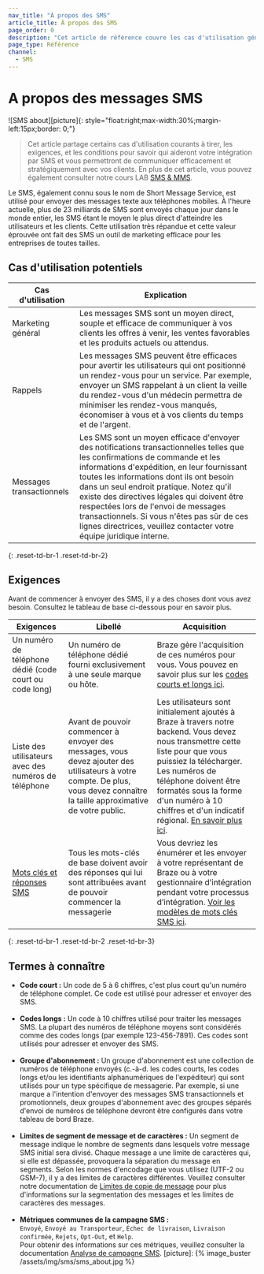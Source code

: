 ```yaml
---
nav_title: "À propos des SMS"
article_title: À propos des SMS
page_order: 0
description: "Cet article de référence couvre les cas d'utilisation générale du canal SMS et les exigences nécessaires à la mise en place et l'exécution des SMS."
page_type: Référence
channel:
  - SMS
---
```


# A propos des messages SMS

!\[SMS about\]\[picture\]{: style="float:right;max-width:30%;margin-left:15px;border: 0;"}

> Cet article partage certains cas d'utilisation courants à tirer, les exigences, et les conditions pour savoir qui aideront votre intégration par SMS et vous permettront de communiquer efficacement et stratégiquement avec vos clients. En plus de cet article, vous pouvez également consulter notre cours LAB [SMS & MMS](https://lab.braze.com/messaging-channels-sms).

Le SMS, également connu sous le nom de Short Message Service, est utilisé pour envoyer des messages texte aux téléphones mobiles. À l'heure actuelle, plus de 23 milliards de SMS sont envoyés chaque jour dans le monde entier, les SMS étant le moyen le plus direct d'atteindre les utilisateurs et les clients. Cette utilisation très répandue et cette valeur éprouvée ont fait des SMS un outil de marketing efficace pour les entreprises de toutes tailles.

## Cas d'utilisation potentiels

| Cas d'utilisation        | Explication                                                                                                                                                                                                                                                                                                                                                                                                                                                                    |
| ------------------------ | ------------------------------------------------------------------------------------------------------------------------------------------------------------------------------------------------------------------------------------------------------------------------------------------------------------------------------------------------------------------------------------------------------------------------------------------------------------------------------ |
| Marketing général        | Les messages SMS sont un moyen direct, souple et efficace de communiquer à vos clients les offres à venir, les ventes favorables et les produits actuels ou attendus.                                                                                                                                                                                                                                                                                                          |
| Rappels                  | Les messages SMS peuvent être efficaces pour avertir les utilisateurs qui ont positionné un rendez-vous pour un service. Par exemple, envoyer un SMS rappelant à un client la veille du rendez-vous d'un médecin permettra de minimiser les rendez-vous manqués, économiser à vous et à vos clients du temps et de l'argent.                                                                                                                                                   |
| Messages transactionnels | Les SMS sont un moyen efficace d'envoyer des notifications transactionnelles telles que les confirmations de commande et les informations d'expédition, en leur fournissant toutes les informations dont ils ont besoin dans un seul endroit pratique. Notez qu'il existe des directives légales qui doivent être respectées lors de l'envoi de messages transactionnels. Si vous n'êtes pas sûr de ces lignes directrices, veuillez contacter votre équipe juridique interne. |
{: .reset-td-br-1 .reset-td-br-2}

## Exigences

Avant de commencer à envoyer des SMS, il y a des choses dont vous avez besoin. Consultez le tableau de base ci-dessous pour en savoir plus.

| Exigences                                                                                          | Libellé                                                                                                                                                                       | Acquisition                                                                                                                                                                                                                                                                                                                                                                                        |
| -------------------------------------------------------------------------------------------------- | ----------------------------------------------------------------------------------------------------------------------------------------------------------------------------- | -------------------------------------------------------------------------------------------------------------------------------------------------------------------------------------------------------------------------------------------------------------------------------------------------------------------------------------------------------------------------------------------------- |
| Un numéro de téléphone dédié (code court ou code long)                                             | Un numéro de téléphone dédié fourni exclusivement à une seule marque ou hôte.                                                                                                 | Braze gère l'acquisition de ces numéros pour vous. Vous pouvez en savoir plus sur les [codes courts et longs ici]({{site.baseurl}}/user_guide/message_building_by_channel/sms/phone_numbers/sending_phone_numbers/).                                                                                                                                                                               |
| Liste des utilisateurs avec des numéros de téléphone                                               | Avant de pouvoir commencer à envoyer des messages, vous devez ajouter des utilisateurs à votre compte. De plus, vous devez connaître la taille approximative de votre public. | Les utilisateurs sont initialement ajoutés à Braze à travers notre backend. Vous devez nous transmettre cette liste pour que vous puissiez la télécharger. Les numéros de téléphone doivent être formatés sous la forme d'un numéro à 10 chiffres et d'un indicatif régional. [En savoir plus ici]({{site.baseurl}}/user_guide/message_building_by_channel/sms/phone_numbers/user_phone_numbers/). |
| [Mots clés et réponses SMS]({{site.baseurl}}/user_guide/message_building_by_channel/sms/keywords/) | Tous les mots-clés de base doivent avoir des réponses qui lui sont attribuées avant de pouvoir commencer la messagerie                                                        | Vous devriez les énumérer et les envoyer à votre représentant de Braze ou à votre gestionnaire d’intégration pendant votre processus d’intégration. [Voir les modèles de mots clés SMS ici]({{site.baseurl}}/user_guide/message_building_by_channel/sms/phone_numbers/sending_phone_numbers/#short-code-application).                                                                              |
{: .reset-td-br-1 .reset-td-br-2 .reset-td-br-3}

## Termes à connaître

- __Code court :__ Un code de 5 à 6 chiffres, c'est plus court qu'un numéro de téléphone complet. Ce code est utilisé pour adresser et envoyer des SMS.<br><br>
- __Codes longs :__ Un code à 10 chiffres utilisé pour traiter les messages SMS. La plupart des numéros de téléphone moyens sont considérés comme des codes longs (par exemple 123-456-7891). Ces codes sont utilisés pour adresser et envoyer des SMS.<br><br>
- __Groupe d'abonnement :__ Un groupe d'abonnement est une collection de numéros de téléphone envoyés (c.-à-d. les codes courts, les codes longs et/ou les identifiants alphanumériques de l'expéditeur) qui sont utilisés pour un type spécifique de messagerie. Par exemple, si une marque a l'intention d'envoyer des messages SMS transactionnels et promotionnels, deux groupes d'abonnement avec des groupes séparés d'envoi de numéros de téléphone devront être configurés dans votre tableau de bord Braze.<br><br>
- __Limites de segment de message et de caractères :__ Un segment de message indique le nombre de segments dans lesquels votre message SMS initial sera divisé. Chaque message a une limite de caractères qui, si elle est dépassée, provoquera la séparation du message en segments. Selon les normes d'encodage que vous utilisez (UTF-2 ou GSM-7), il y a des limites de caractères différentes. Veuillez consulter notre documentation de [Limites de copie de message][2] pour plus d'informations sur la segmentation des messages et les limites de caractères des messages.<br><br>
- __Métriques communes de la campagne SMS :__ <br>`Envoyé`, `Envoyé au Transporteur`, `Échec de livraison`, `Livraison confirmée`, `Rejets`, `Opt-Out`, et `Help`. <br>Pour obtenir des informations sur ces métriques, veuillez consulter la documentation [Analyse de campagne SMS][1].
[picture]: {% image_buster /assets/img/sms/sms_about.jpg %}

[1]: {{site.baseurl}}/user_guide/message_building_by_channel/sms/sms_campaign_analytics/
[2]: {{site.baseurl}}/user_guide/message_building_by_channel/sms/campaign/segments/#things-to-keep-in-mind-as-you-create-your-copy
